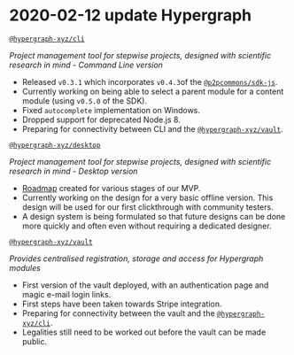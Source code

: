 # 2020-02-12 update Hypergraph

 [`@hypergraph-xyz/cli`](https://github.com/hypergraph-xyz/cli)

*Project management tool for stepwise projects, designed with scientific research in mind - Command Line version*

- Released `v0.3.1` which incorporates `v0.4.3`of the [`@p2pcommons/sdk-js`](https://github.com/p2pcommons/sdk-js).
- Currently working on being able to select a parent module for a content module (using `v0.5.0` of the SDK).
- Fixed `autocomplete` implementation on Windows.
- Dropped support for deprecated Node.js 8.
- Preparing for connectivity between CLI and the [`@hypergraph-xyz/vault`](https://github.com/hypergraph-xyz/vault).

 [`@hypergraph-xyz/desktop`](https://github.com/hypergraph-xyz/desktop)

*Project management tool for stepwise projects, designed with scientific research in mind - Desktop version*

- [Roadmap](https://github.com/hypergraph-xyz/desktop/wiki/Roadmap) created for various stages of our MVP.
- Currently working on the design for a very basic offline version. This design will be used for our first clickthrough with community testers.
- A design system is being formulated so that future designs can be done more quickly and often even without requiring a dedicated designer.

[`@hypergraph-xyz/vault`](https://github.com/hypergraph-xyz/vault)

*Provides centralised registration, storage and access for Hypergraph modules*

- First version of the vault deployed, with an authentication page and magic e-mail login links.
- First steps have been taken towards Stripe integration.
- Preparing for connectivity between the vault and the  [`@hypergraph-xyz/cli`](https://github.com/hypergraph-xyz/cli).
- Legalities still need to be worked out before the vault can be made public.